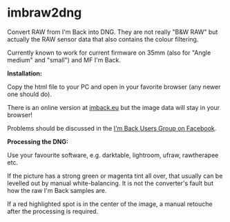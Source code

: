 # imbraw2dng
Convert RAW from I'm Back into DNG. They are not really "B&W RAW" but actually the RAW sensor data that also contains the colour filtering.

Currently known to work for current firmware on 35mm (also for "Angle medium" and "small") and MF I'm Back.

**Installation:**

Copy the html file to your PC and open in your favorite browser (any newer one should do).

There is an online version at [imback.eu](https://imback.eu/home/im-back-raw-dng-converter-ib35/) but the image data will stay in your browser!

Problems should be discussed in the [I'm Back Users Group on Facebook](https://www.facebook.com/groups/1212628099691211).

**Processing the DNG:**

Use your favourite software, e.g. darktable, lightroom, ufraw, rawtherapee etc.

If the picture has a strong green or magenta tint all over, that usually can be levelled out by manual white-balancing. It is not the converter's fault but how the raw I'm Back samples are.

If a red highlighted spot is in the center of the image, a manual retouche after the processing is required.
